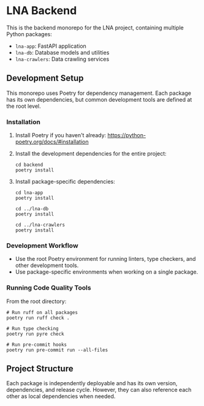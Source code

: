 # LNA Backend

This is the backend monorepo for the LNA project, containing multiple Python packages:

- `lna-app`: FastAPI application
- `lna-db`: Database models and utilities
- `lna-crawlers`: Data crawling services

## Development Setup

This monorepo uses Poetry for dependency management. Each package has its own dependencies, but common development tools are defined at the root level.

### Installation

1. Install Poetry if you haven't already: https://python-poetry.org/docs/#installation

2. Install the development dependencies for the entire project:
   ```
   cd backend
   poetry install
   ```

3. Install package-specific dependencies:
   ```
   cd lna-app
   poetry install
   
   cd ../lna-db
   poetry install
   
   cd ../lna-crawlers
   poetry install
   ```

### Development Workflow

- Use the root Poetry environment for running linters, type checkers, and other development tools.
- Use package-specific environments when working on a single package.

### Running Code Quality Tools

From the root directory:

```
# Run ruff on all packages
poetry run ruff check .

# Run type checking
poetry run pyre check

# Run pre-commit hooks
poetry run pre-commit run --all-files
```

## Project Structure

Each package is independently deployable and has its own version, dependencies, and release cycle. However, they can also reference each other as local dependencies when needed. 